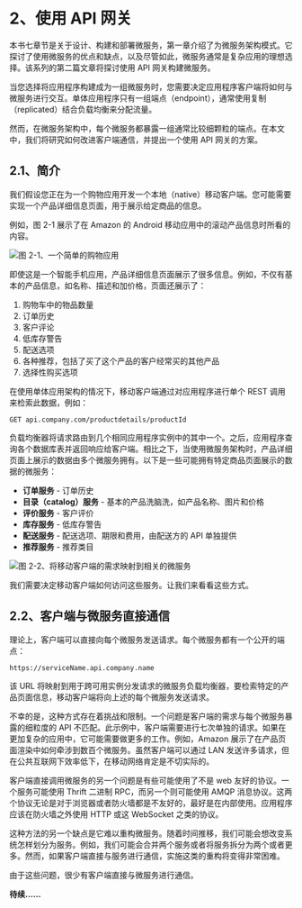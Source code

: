 # 2、使用 API 网关
本书七章节是关于设计、构建和部署微服务，第一章介绍了为微服务架构模式。它探讨了使用微服务的优点和缺点，以及尽管如此，微服务通常是复杂应用的理想选择。该系列的第二篇文章将探讨使用 API 网关构建微服务。

当您选择将应用程序构建成为一组微服务时，您需要决定应用程序客户端将如何与微服务进行交互。单体应用程序只有一组端点（endpoint），通常使用复制（replicated）结合负载均衡来分配流量。

然而，在微服务架构中，每个微服务都暴露一组通常比较细颗粒的端点。在本文中，我们将研究如何改进客户端通信，并提出一个使用 API 网关的方案。

## 2.1、简介
我们假设您正在为一个购物应用开发一个本地（native）移动客户端。您可能需要实现一个产品详细信息页面，用于展示给定商品的信息。

例如，图 2-1 展示了在 Amazon 的 Android 移动应用中的滚动产品信息时所看的内容。

![图 2-1、一个简单的购物应用]((https://github.com/oopsguy/microservices-from-design-to-deployment-chinese/blob/master/resources/2-1.png))

即使这是一个智能手机应用，产品详细信息页面展示了很多信息。例如，不仅有基本的产品信息，如名称、描述和加价格，页面还展示了：

1. 购物车中的物品数量
2. 订单历史
3. 客户评论
4. 低库存警告
5. 配送选项
6. 各种推荐，包括了买了这个产品的客户经常买的其他产品
7. 选择性购买选项

在使用单体应用架构的情况下，移动客户端通过对应用程序进行单个 REST 调用来检索此数据，例如：

```
GET api.company.com/productdetails/productId
``` 

负载均衡器将请求路由到几个相同应用程序实例中的其中一个。之后，应用程序查询各个数据库表并返回响应给客户端。相比之下，当使用微服务架构时，产品详细页面上展示的数据由多个微服务拥有。以下是一些可能拥有特定商品页面展示的数据的微服务：

- **订单服务** - 订单历史
- **目录（catalog）服务** - 基本的产品洗脑洗，如产品名称、图片和价格
- **评价服务** - 客户评价
- **库存服务** - 低库存警告
- **配送服务** - 配送选项、期限和费用，由配送方的 API 单独提供  
- **推荐服务** - 推荐类目

![图 2-2、将移动客户端的需求映射到相关的微服务]((https://github.com/oopsguy/microservices-from-design-to-deployment-chinese/blob/master/resources/2-2.png))

我们需要决定移动客户端如何访问这些服务。让我们来看看这些方式。

## 2.2、客户端与微服务直接通信
理论上，客户端可以直接向每个微服务发送请求。每个微服务都有一个公开的端点：

```
https://serviceName.api.company.name
```
该 URL 将映射到用于跨可用实例分发请求的微服务负载均衡器，要检索特定的产品页面信息，移动客户端将向上述的每个微服务发送请求。

不幸的是，这种方式存在着挑战和限制。一个问题是客户端的需求与每个微服务暴露的细粒度的 API 不匹配。此示例中，客户端需要进行七次单独的请求。如果在更加复杂的应用中，它可能需要做更多的工作。例如，Amazon 展示了在产品页面渲染中如何牵涉到数百个微服务。虽然客户端可以通过 LAN 发送许多请求，但在公共互联网下效率低下，在移动网络肯定是不切实际的。

客户端直接调用微服务的另一个问题是有些可能使用了不是 web 友好的协议。一个服务可能使用 Thrift 二进制 RPC，而另一个则可能使用 AMQP 消息协议。这两个协议无论是对于浏览器或者防火墙都是不友好的，最好是在内部使用。应用程序应该在防火墙之外使用 HTTP 或这 WebSocket 之类的协议。

这种方法的另一个缺点是它难以重构微服务。随着时间推移，我们可能会想改变系统怎样划分为服务。例如，我们可能会合并两个服务或者将服务拆分为两个或者更多。然而，如果客户端直接与服务进行通信，实施这类的重构将变得非常困难。

由于这些问题，很少有客户端直接与微服务进行通信。

**待续……**